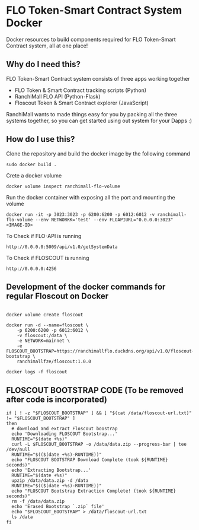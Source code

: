 # FLO Token-Smart Contract System Docker 

Docker resources to build components required for FLO Token-Smart Contract system, all at one place! 

## Why do I need this?

FLO Token-Smart Contract system consists of three apps working together 
* FLO Token & Smart Contract tracking scripts (Python)
* RanchiMall FLO API (Python-Flask)
* Floscout Token & Smart Contract explorer (JavaScript)

RanchiMall wants to made things easy for you by packing all the three systems together, so you can get started using out system for your Dapps :) 

## How do I use this?

Clone the repository and build the docker image by the following command

```
sudo docker build .
```

Crete a docker volume

```
docker volume inspect ranchimall-flo-volume
```

Run the docker container with exposing all the port and mounting the volume

```
docker run -it -p 3023:3023 -p 6200:6200 -p 6012:6012 -v ranchimall-flo-volume --env NETWORKK='test' --env FLOAPIURL="0.0.0.0:3023" <IMAGE-ID>
```

To Check if FLO-API is running

```
http://0.0.0.0:5009/api/v1.0/getSystemData
```

To Check if FLOSCOUT is running

```
http://0.0.0.0:4256
```

## Development of the docker commands for regular Floscout on Docker

```

docker volume create floscout

docker run -d --name=floscout \
    -p 6200:6200 -p 6012:6012 \
    -v floscout:/data \
    -e NETWORK=mainnet \
    -e FLOSCOUT_BOOTSTRAP=https://ranchimallflo.duckdns.org/api/v1.0/floscout-bootstrap \
    ranchimallfze/floscout:1.0.0

docker logs -f floscout

```

## FLOSCOUT BOOTSTRAP CODE (To be removed after code is incorporated)

```
if [ ! -z "$FLOSCOUT_BOOTSTRAP" ] && [ "$(cat /data/floscout-url.txt)" != "$FLOSCOUT_BOOTSTRAP" ]
then
  # download and extract Floscout boostrap
  echo 'Downloading FLOSCOUT Bootstrap...'
  RUNTIME="$(date +%s)"
  curl -L $FLOSCOUT_BOOTSTRAP -o /data/data.zip --progress-bar | tee /dev/null
  RUNTIME="$(($(date +%s)-RUNTIME))"
  echo "FLOSCOUT BOOTSTRAP Download Complete (took ${RUNTIME} seconds)"
  echo 'Extracting Bootstrap...'
  RUNTIME="$(date +%s)"
  upzip /data/data.zip -d /data
  RUNTIME="$(($(date +%s)-RUNTIME))"
  echo "FLOSCOUT Bootstrap Extraction Complete! (took ${RUNTIME} seconds)"
  rm -f /data/data.zip
  echo 'Erased Bootstrap `.zip` file'
  echo "$FLOSCOUT_BOOTSTRAP" > /data/floscout-url.txt
  ls /data
fi
```

